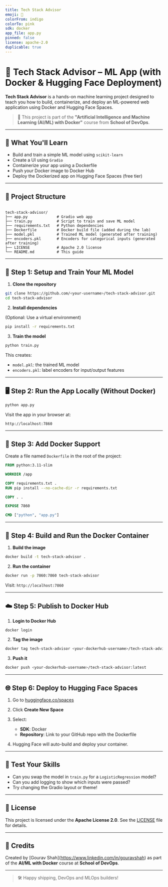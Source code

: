 ```yaml
---
title: Tech Stack Advisor
emoji: 🧠
colorFrom: indigo
colorTo: pink
sdk: docker
app_file: app.py
pinned: false
license: apache-2.0
duplicable: true
---
```


# 🧠 Tech Stack Advisor – ML App (with Docker & Hugging Face Deployment)

**Tech Stack Advisor** is a hands-on machine learning project designed to teach you how to build, containerize, and deploy an ML-powered web application using Docker and Hugging Face Spaces.

> 🎯 This project is part of the **"Artificial Intelligence and Machine Learning (AI/ML) with Docker"** course from **School of DevOps**.

---

## 🚀 What You'll Learn

- Build and train a simple ML model using `scikit-learn`
- Create a UI using `Gradio`
- Containerize your app using a Dockerfile
- Push your Docker image to Docker Hub
- Deploy the Dockerized app on Hugging Face Spaces (free tier)

---

## 📁 Project Structure

```

tech-stack-advisor/
├── app.py             # Gradio web app
├── train.py           # Script to train and save ML model
├── requirements.txt   # Python dependencies
├── Dockerfile         # Docker build file (added during the lab)
├── model.pkl          # Trained ML model (generated after training)
├── encoders.pkl       # Encoders for categorical inputs (generated after training)
├── LICENSE            # Apache 2.0 license
└── README.md          # This guide

````

---

## 🧠 Step 1: Setup and Train Your ML Model

1. **Clone the repository**

```bash
git clone https://github.com/<your-username>/tech-stack-advisor.git
cd tech-stack-advisor
````

2. **Install dependencies**

(Optional: Use a virtual environment)

```bash
pip install -r requirements.txt
```

3. **Train the model**

```bash
python train.py
```

This creates:

* `model.pkl`: the trained ML model
* `encoders.pkl`: label encoders for input/output features

---

## 🖥️ Step 2: Run the App Locally (Without Docker)

```bash
python app.py
```

Visit the app in your browser at:

```
http://localhost:7860
```

---

## 🐳 Step 3: Add Docker Support

Create a file named `Dockerfile` in the root of the project:

```dockerfile
FROM python:3.11-slim

WORKDIR /app

COPY requirements.txt .
RUN pip install --no-cache-dir -r requirements.txt

COPY . .

EXPOSE 7860

CMD ["python", "app.py"]
```

---

## 🔧 Step 4: Build and Run the Docker Container

1. **Build the image**

```bash
docker build -t tech-stack-advisor .
```

2. **Run the container**

```bash
docker run -p 7860:7860 tech-stack-advisor
```

Visit: `http://localhost:7860`

---

## ☁️ Step 5: Publish to Docker Hub

1. **Login to Docker Hub**

```bash
docker login
```

2. **Tag the image**

```bash
docker tag tech-stack-advisor <your-dockerhub-username>/tech-stack-advisor:latest
```

3. **Push it**

```bash
docker push <your-dockerhub-username>/tech-stack-advisor:latest
```

---

## 🌐 Step 6: Deploy to Hugging Face Spaces

1. Go to [huggingface.co/spaces](https://huggingface.co/spaces)
2. Click **Create New Space**
3. Select:

   * **SDK**: Docker
   * **Repository**: Link to your GitHub repo with the Dockerfile
4. Hugging Face will auto-build and deploy your container.

---

## 🧪 Test Your Skills

* Can you swap the model in `train.py` for a `LogisticRegression` model?
* Can you add logging to show which inputs were passed?
* Try changing the Gradio layout or theme!

---

## 🧾 License

This project is licensed under the **Apache License 2.0**.
See the [LICENSE](./LICENSE) file for details.

---

## 🙌 Credits

Created by \[Gourav Shah](https://www.linkedin.com/in/gouravshah) as part of the **AI/ML with Docker** course at **School of DevOps**.

---

> 🛠 Happy shipping, DevOps and MLOps builders!

